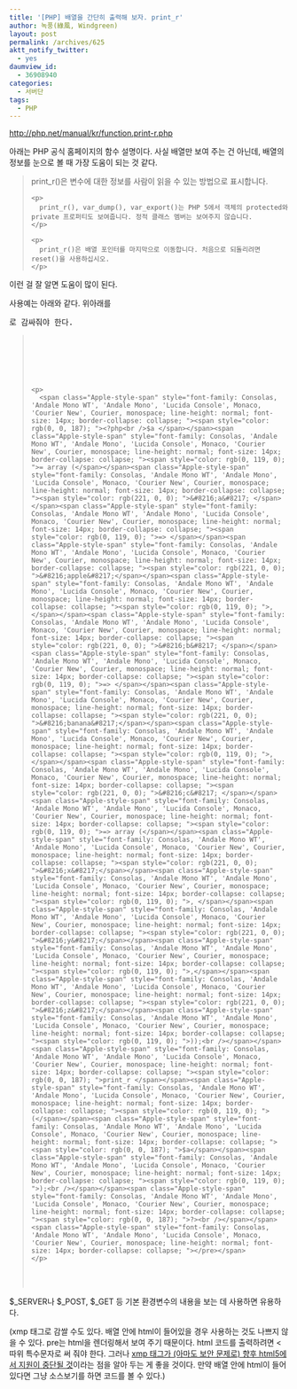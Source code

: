 ```yaml
---
title: '[PHP] 배열을 간단히 출력해 보자. print_r'
author: 녹풍(綠風, Windgreen)
layout: post
permalink: /archives/625
aktt_notify_twitter:
  - yes
daumview_id:
  - 36908940
categories:
  - 서버단
tags:
  - PHP
---
```

<meta http-equiv="content-type" content="text/html; charset=utf-8" />

<a href="http://php.net/manual/kr/function.print-r.php" target="_blank">http://php.net/manual/kr/function.print-r.php</a> <div>
  아래는 PHP 공식 홈페이지의 함수 설명이다. 사실 배열만 보여 주는 건 아닌데, 배열의 정보를 눈으로 볼 때 가장 도움이 되는 것 같다.
</div>

<div>
  <blockquote>
    <p>
      print_r()은 변수에 대한 정보를 사람이 읽을 수 있는 방법으로 표시합니다.
    </p>
    
    <p>
      print_r(), var_dump(), var_export()는 PHP 5에서 객체의 protected와 private 프로퍼티도 보여줍니다. 정적 클래스 멤버는 보여주지 않습니다.
    </p>
    
    <p>
      print_r()은 배열 포인터를 마지막으로 이동합니다. 처음으로 되돌리려면 reset()을 사용하십시오.
    </p>
  </blockquote>
  
  <p>
    이런 걸 잘 알면 도움이 많이 된다.
  </p>
</div>

<div>
  사용예는 아래와 같다. 위아래를 <pre>로 감싸줘야 한다.
</div>

<div>
  <blockquote>
    <p>
      <span class="Apple-style-span" style="font-family: Consolas, 'Andale Mono WT', 'Andale Mono', 'Lucida Console', Monaco, 'Courier New', Courier, monospace; line-height: normal; font-size: 14px; border-collapse: collapse; "><pre></span>
    </p>
    
    <p>
      <span class="Apple-style-span" style="font-family: Consolas, 'Andale Mono WT', 'Andale Mono', 'Lucida Console', Monaco, 'Courier New', Courier, monospace; line-height: normal; font-size: 14px; border-collapse: collapse; "><span style="color: rgb(0, 0, 187); "><?php<br />$a </span></span><span class="Apple-style-span" style="font-family: Consolas, 'Andale Mono WT', 'Andale Mono', 'Lucida Console', Monaco, 'Courier New', Courier, monospace; line-height: normal; font-size: 14px; border-collapse: collapse; "><span style="color: rgb(0, 119, 0); ">= array (</span></span><span class="Apple-style-span" style="font-family: Consolas, 'Andale Mono WT', 'Andale Mono', 'Lucida Console', Monaco, 'Courier New', Courier, monospace; line-height: normal; font-size: 14px; border-collapse: collapse; "><span style="color: rgb(221, 0, 0); ">&#8216;a&#8217; </span></span><span class="Apple-style-span" style="font-family: Consolas, 'Andale Mono WT', 'Andale Mono', 'Lucida Console', Monaco, 'Courier New', Courier, monospace; line-height: normal; font-size: 14px; border-collapse: collapse; "><span style="color: rgb(0, 119, 0); ">=> </span></span><span class="Apple-style-span" style="font-family: Consolas, 'Andale Mono WT', 'Andale Mono', 'Lucida Console', Monaco, 'Courier New', Courier, monospace; line-height: normal; font-size: 14px; border-collapse: collapse; "><span style="color: rgb(221, 0, 0); ">&#8216;apple&#8217;</span></span><span class="Apple-style-span" style="font-family: Consolas, 'Andale Mono WT', 'Andale Mono', 'Lucida Console', Monaco, 'Courier New', Courier, monospace; line-height: normal; font-size: 14px; border-collapse: collapse; "><span style="color: rgb(0, 119, 0); ">, </span></span><span class="Apple-style-span" style="font-family: Consolas, 'Andale Mono WT', 'Andale Mono', 'Lucida Console', Monaco, 'Courier New', Courier, monospace; line-height: normal; font-size: 14px; border-collapse: collapse; "><span style="color: rgb(221, 0, 0); ">&#8216;b&#8217; </span></span><span class="Apple-style-span" style="font-family: Consolas, 'Andale Mono WT', 'Andale Mono', 'Lucida Console', Monaco, 'Courier New', Courier, monospace; line-height: normal; font-size: 14px; border-collapse: collapse; "><span style="color: rgb(0, 119, 0); ">=> </span></span><span class="Apple-style-span" style="font-family: Consolas, 'Andale Mono WT', 'Andale Mono', 'Lucida Console', Monaco, 'Courier New', Courier, monospace; line-height: normal; font-size: 14px; border-collapse: collapse; "><span style="color: rgb(221, 0, 0); ">&#8216;banana&#8217;</span></span><span class="Apple-style-span" style="font-family: Consolas, 'Andale Mono WT', 'Andale Mono', 'Lucida Console', Monaco, 'Courier New', Courier, monospace; line-height: normal; font-size: 14px; border-collapse: collapse; "><span style="color: rgb(0, 119, 0); ">, </span></span><span class="Apple-style-span" style="font-family: Consolas, 'Andale Mono WT', 'Andale Mono', 'Lucida Console', Monaco, 'Courier New', Courier, monospace; line-height: normal; font-size: 14px; border-collapse: collapse; "><span style="color: rgb(221, 0, 0); ">&#8216;c&#8217; </span></span><span class="Apple-style-span" style="font-family: Consolas, 'Andale Mono WT', 'Andale Mono', 'Lucida Console', Monaco, 'Courier New', Courier, monospace; line-height: normal; font-size: 14px; border-collapse: collapse; "><span style="color: rgb(0, 119, 0); ">=> array (</span></span><span class="Apple-style-span" style="font-family: Consolas, 'Andale Mono WT', 'Andale Mono', 'Lucida Console', Monaco, 'Courier New', Courier, monospace; line-height: normal; font-size: 14px; border-collapse: collapse; "><span style="color: rgb(221, 0, 0); ">&#8216;x&#8217;</span></span><span class="Apple-style-span" style="font-family: Consolas, 'Andale Mono WT', 'Andale Mono', 'Lucida Console', Monaco, 'Courier New', Courier, monospace; line-height: normal; font-size: 14px; border-collapse: collapse; "><span style="color: rgb(0, 119, 0); ">, </span></span><span class="Apple-style-span" style="font-family: Consolas, 'Andale Mono WT', 'Andale Mono', 'Lucida Console', Monaco, 'Courier New', Courier, monospace; line-height: normal; font-size: 14px; border-collapse: collapse; "><span style="color: rgb(221, 0, 0); ">&#8216;y&#8217;</span></span><span class="Apple-style-span" style="font-family: Consolas, 'Andale Mono WT', 'Andale Mono', 'Lucida Console', Monaco, 'Courier New', Courier, monospace; line-height: normal; font-size: 14px; border-collapse: collapse; "><span style="color: rgb(0, 119, 0); ">,</span></span><span class="Apple-style-span" style="font-family: Consolas, 'Andale Mono WT', 'Andale Mono', 'Lucida Console', Monaco, 'Courier New', Courier, monospace; line-height: normal; font-size: 14px; border-collapse: collapse; "><span style="color: rgb(221, 0, 0); ">&#8216;z&#8217;</span></span><span class="Apple-style-span" style="font-family: Consolas, 'Andale Mono WT', 'Andale Mono', 'Lucida Console', Monaco, 'Courier New', Courier, monospace; line-height: normal; font-size: 14px; border-collapse: collapse; "><span style="color: rgb(0, 119, 0); ">));<br /></span></span><span class="Apple-style-span" style="font-family: Consolas, 'Andale Mono WT', 'Andale Mono', 'Lucida Console', Monaco, 'Courier New', Courier, monospace; line-height: normal; font-size: 14px; border-collapse: collapse; "><span style="color: rgb(0, 0, 187); ">print_r </span></span><span class="Apple-style-span" style="font-family: Consolas, 'Andale Mono WT', 'Andale Mono', 'Lucida Console', Monaco, 'Courier New', Courier, monospace; line-height: normal; font-size: 14px; border-collapse: collapse; "><span style="color: rgb(0, 119, 0); ">(</span></span><span class="Apple-style-span" style="font-family: Consolas, 'Andale Mono WT', 'Andale Mono', 'Lucida Console', Monaco, 'Courier New', Courier, monospace; line-height: normal; font-size: 14px; border-collapse: collapse; "><span style="color: rgb(0, 0, 187); ">$a</span></span><span class="Apple-style-span" style="font-family: Consolas, 'Andale Mono WT', 'Andale Mono', 'Lucida Console', Monaco, 'Courier New', Courier, monospace; line-height: normal; font-size: 14px; border-collapse: collapse; "><span style="color: rgb(0, 119, 0); ">);<br /></span></span><span class="Apple-style-span" style="font-family: Consolas, 'Andale Mono WT', 'Andale Mono', 'Lucida Console', Monaco, 'Courier New', Courier, monospace; line-height: normal; font-size: 14px; border-collapse: collapse; "><span style="color: rgb(0, 0, 187); ">?><br /></span></span><span class="Apple-style-span" style="font-family: Consolas, 'Andale Mono WT', 'Andale Mono', 'Lucida Console', Monaco, 'Courier New', Courier, monospace; line-height: normal; font-size: 14px; border-collapse: collapse; "></pre></span>
    </p>
  </blockquote>
</div>

$\_SERVER나 $\_POST, $_GET 등 기본 환경변수의 내용을 보는 데 사용하면 유용하다.

(xmp 태그로 감쌀 수도 있다. 배열 안에 html이 들어있을 경우 사용하는 것도 나쁘지 않을 수 있다. pre는 html을 렌더링해서 보여 주기 때문이다. html 코드를 출력하려면 < 따위 특수문자로 써 줘야 한다. 그러나 <a href="http://mytory.textcube.com/entry/%EC%BD%94%EB%93%9C%EB%A5%BC-%EA%B7%B8%EB%8C%80%EB%A1%9C-%EC%B6%9C%EB%A0%A5%ED%95%B4-%EC%A3%BC%EB%8A%94-html-%ED%83%9C%EA%B7%B8-xmp" target="_blank">xmp 태그가 (아마도 보안 문제로) 향후 html5에서 지원이 중단될 것</a>이라는 점을 알아 두는 게 좋을 것이다. 만약 배열 안에 html이 들어있다면 그냥 소스보기를 하면 코드를 볼 수 있다.)
